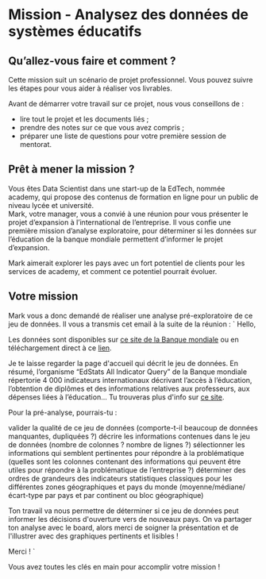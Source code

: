 # Mission - Analysez des données de systèmes éducatifs
## Qu’allez-vous faire et comment ?
Cette mission suit un scénario de projet professionnel. Vous pouvez suivre les étapes pour vous aider à réaliser vos livrables.

Avant de démarrer votre travail sur ce projet, nous vous conseillons de :
- lire tout le projet et les documents liés ;
- prendre des notes sur ce que vous avez compris ;
- préparer une liste de questions pour votre première session de mentorat.

## Prêt à mener la mission ?
Vous êtes Data Scientist dans une start-up de la EdTech, nommée academy, qui propose des contenus de formation en ligne pour un public de niveau lycée et université.  
Mark, votre manager, vous a convié à une réunion pour vous présenter le projet d’expansion à l’international de l’entreprise. Il vous confie une première mission d’analyse exploratoire, pour déterminer si les données sur l’éducation de la banque mondiale permettent d’informer le projet d’expansion.

Mark aimerait explorer les pays avec un fort potentiel de clients pour les services de academy, et comment ce potentiel pourrait évoluer.

## Votre mission
Mark vous a donc demandé de réaliser une analyse pré-exploratoire de ce jeu de données. Il vous a transmis cet email à la suite de la réunion :
`
Hello,

Les données sont disponibles sur [ce site de la Banque mondiale](https://datacatalog.worldbank.org/dataset/education-statistics) ou en téléchargement direct à ce [lien](https://s3-eu-west-1.amazonaws.com/static.oc-static.com/prod/courses/files/Parcours_data_scientist/Projet+-+Donn%C3%A9es+%C3%A9ducatives/Projet+Python_Dataset_Edstats_csv.zip).

Je te laisse regarder la page d'accueil qui décrit le jeu de données. En résumé, l’organisme “EdStats All Indicator Query” de la Banque mondiale répertorie 4 000 indicateurs internationaux décrivant l’accès à l’éducation, l’obtention de diplômes et des informations relatives aux professeurs, aux dépenses liées à l’éducation... Tu trouveras plus d'info sur [ce site](http://datatopics.worldbank.org/education/).

Pour la pré-analyse, pourrais-tu :

valider la qualité de ce jeu de données (comporte-t-il beaucoup de données manquantes, dupliquées ?)
décrire les informations contenues dans le jeu de données (nombre de colonnes ? nombre de lignes ?)
sélectionner les informations qui semblent pertinentes pour répondre à la problématique (quelles sont les colonnes contenant des informations qui peuvent être utiles pour répondre à la problématique de l’entreprise ?)
déterminer des ordres de grandeurs des indicateurs statistiques classiques pour les différentes zones géographiques et pays du monde (moyenne/médiane/écart-type par pays et par continent ou bloc géographique)
 
Ton travail va nous permettre de déterminer si ce jeu de données peut informer les décisions d'ouverture vers de nouveaux pays. On va partager ton analyse avec le board, alors merci de soigner la présentation et de l'illustrer avec des graphiques pertinents et lisibles !

Merci !
`

Vous avez toutes les clés en main pour accomplir votre mission !
